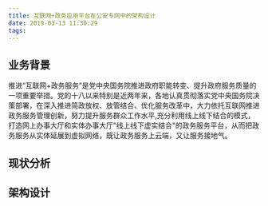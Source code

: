 ```yaml
---
title: 互联网+政务应用平台在公安专网中的架构设计
date: 2019-03-13 11:30:29
tags:
---
```

## 业务背景
推进“互联网+政务服务”是党中央国务院推进政府职能转变、提升政府服务质量的一项重要举措。党的十八以来特别是近两年来，各地认真贯彻落实党中央国务院决策部署，在深入推进简政放权、放管结合、优化服务改革中，大力依托互联网推进政务服务管理创新，努力提升服务群众工作水平,充分利用线上线下结合的模式，打造网上办事大厅和实体办事大厅"线上线下虚实结合"的政务服务平台，从而把政务服务从实体延展到虚拟网络，既让政务服务上云端，又让服务接地气。
## 现状分析


## 架构设计


